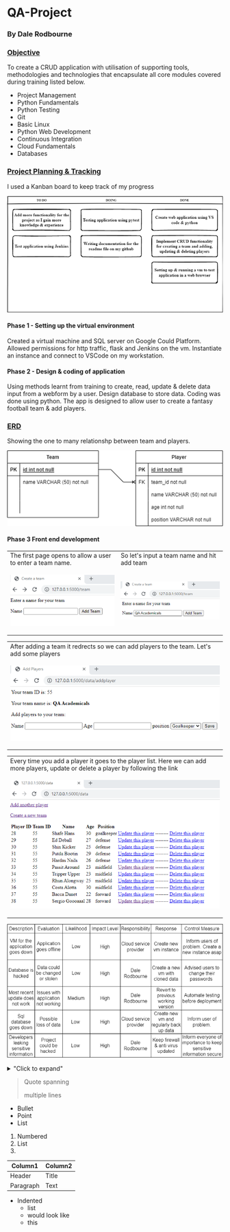 # QA-Project

<h3>By Dale Rodbourne</h3>

<h3><u>Objective</u></h3>

To create a CRUD application with utilisation of supporting tools,
methodologies and technologies that encapsulate all core modules
covered during training listed below.

* Project Management
* Python Fundamentals
* Python Testing
* Git
* Basic Linux
* Python Web Development
* Continuous Integration
* Cloud Fundamentals
* Databases

<h3><u>Project Planning & Tracking</u></h3>
I used a Kanban board to keep track of my progress
<p>
<img src="https://github.com/drodbourne/dalerep/blob/main/Kanban%20Board.drawio.png">
</p>
<h4>Phase 1 - Setting up the virtual environment</h4>

Created a virtual machine and SQL server on Google Could Platform. Allowed permissions for http traffic, flask and Jenkins on the vm. Instantiate an instance and connect to VSCode on my workstation.

<h4>Phase 2 - Design & coding of application</h4>

 Using methods learnt from training to create, read, update & delete data input from a webform by a user. Design database to store data. Coding was done using python.
 The app is designed to allow user to create a fantasy football team & add players.

<h3><u>ERD</u></h3>
Showing the one to many relationshp between team and players.
<p>
<img src="https://raw.githubusercontent.com/drodbourne/dalerep/abdd36170493bf13e8193f90b4d960bf19bdb54d/Database%20diagram.drawio.png">
</p>

<h4>Phase 3 Front end development </h4>
<table>
    <tr>
    <td>The first page opens to allow a user to enter a team name.</td>
    <td>So let's input a team name and hit add team</td>
    
  </tr>
  <tr>
    <td><p>
<img src="https://github.com/drodbourne/dalerep/blob/main/Addteam.png">
</p></td>
    <td><p>
<img src="https://github.com/drodbourne/dalerep/blob/main/AddteamData.png">
</p>
</td>
      </tr>
</table>
<table>
    <tr>
    <td>After adding a team it redrects so we can add players to the team. Let's add some players</td>
    </tr>
  <tr>
    <td><p>
<img src="https://github.com/drodbourne/dalerep/blob/main/AddPlayers.png">
</p></td>
 </tr>
</table>


<table>
    <tr>
    <td>Every time you add a player it goes to the player list. Here we can add more players, update or delete a player by following the link</td>
    </tr>
  <tr>
    <td><p>
<img src="https://github.com/drodbourne/dalerep/blob/main/PlayerList.png">
</p></td>
 </tr>
</table>



<p>
<img src=https://github.com/drodbourne/QA-Project/blob/main/Risk%20Assesment.drawio.png>
</p>


<details>
<summary>"Click to expand"</summary>
this is hidden
</details>

> Quote spanning
>
>
> multiple lines
* Bullet
* Point
* List

1. Numbered
2. List
3. 


| Column1     | Column2     |
| ----------- | ----------- |
| Header      | Title       |
| Paragraph   | Text        |

* Indented
    * list
    * would look like
     * this

